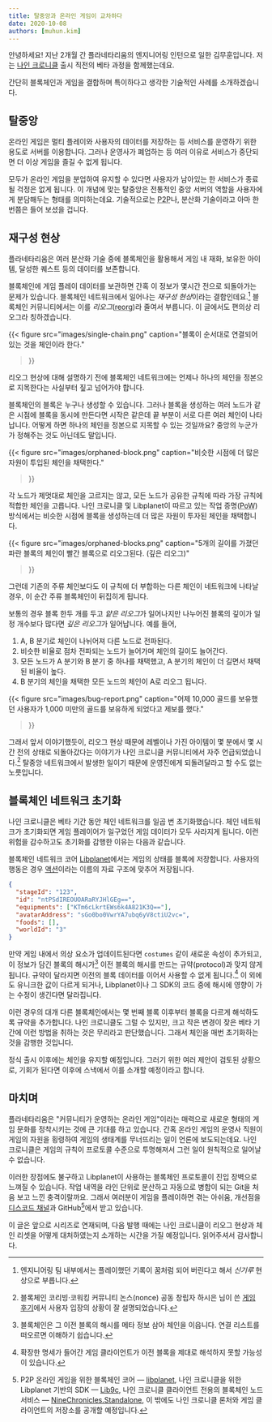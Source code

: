 ```yaml
---
title: 탈중앙과 온라인 게임이 교차하다
date: 2020-10-08
authors: [muhun.kim]
---
```


안녕하세요! 지난 2개월 간 플라네타리움의 엔지니어링 인턴으로 일한 김무훈입니다. 저는 [나인 크로니클] 출시 직전의 베타 과정을 함께했는데요.

간단히 블록체인과 게임을 결합하며 특이하다고 생각한 기술적인 사례를 소개하겠습니다.

[나인 크로니클]: https://nine-chronicles.com

## 탈중앙

온라인 게임은 멀티 플레이와 사용자의 데이터를 저장하는 등 서비스를 운영하기 위한 용도로 서버를 이용합니다. 그러나 운영사가 폐업하는 등 여러 이유로 서비스가 중단되면 더 이상 게임을 즐길 수 없게 됩니다.

모두가 온라인 게임을 분업하여 유지할 수 있다면 사용자가 남아있는 한 서비스가 종료될 걱정은 없게 됩니다. 이 개념에 맞는 탈중앙은 전통적인 중앙 서버의 역할을 사용자에게 분담해두는 형태를 의미하는데요. 기술적으로는 <abbr title="Peer to peer">P2P</abbr>나, 분산화 기술이라고 아마 한 번쯤은 들어 보셨을 겁니다.

[^1]: 블록체인 네트워크에 참여하는 컴퓨터를 의미합니다.

## 재구성 현상

플라네타리움은 여러 분산화 기술 중에 블록체인을 활용해서 게임 내 재화, 보유한 아이템, 달성한 퀘스트 등의 데이터를 보존합니다.

블록체인에 게임 플레이 데이터를 보관하면 간혹 이 정보가 몇시간 전으로 되돌아가는 문제가 있습니다. 블록체인 네트워크에서 일어나는 <dfn>재구성 현상</dfn>이라는 결함인데요.[^신기루] 블록체인 커뮤니티에서는 이를 <dfn>리오그</dfn>(<abbr title="reorganization">reorg</abbr>)라 줄여서 부릅니다. 이 글에서도 편의상 리오그라 칭하겠습니다.

[^신기루]: 엔지니어링 팀 내부에서는 플레이했던 기록이 꿈처럼 되어 버린다고 해서 <dfn>신기루</dfn> 현상으로 부릅니다.

{{<
figure
  src="images/single-chain.png"
  caption="블록이 순서대로 연결되어 있는 것을 체인이라 한다."
>}}

리오그 현상에 대해 설명하기 전에 블록체인 네트워크에는 언제나 하나의 체인을 정본으로 지목한다는 사실부터 짚고 넘어가야 합니다.

블록체인의 블록은 누구나 생성할 수 있습니다. 그러나 블록을 생성하는 여러 노드가 같은 시점에 블록을 동시에 만든다면 시작은 같은데 끝 부분이 서로 다른 여러 체인이 나타납니다. 어떻게 하면 하나의 체인을 정본으로 지목할 수 있는 것일까요? 중앙의 누군가가 정해주는 것도 아닌데도 말입니다.

{{<
figure
  src="images/orphaned-block.png"
  caption="비슷한 시점에 더 많은 자원이 투입된 체인을 채택한다."
>}}

각 노드가 제멋대로 체인을 고르지는 않고, 모든 노드가 공유한 규칙에 따라 가장 규칙에 적합한 체인을 고릅니다. 나인 크로니클 및 Libplanet이 따르고 있는 작업 증명(<abbr title="proof-of-work">PoW</abbr>) 방식에서는 비슷한 시점에 블록을 생성하는데 더 많은 자원이 투자된 체인을 채택합니다.

{{<
figure
  src="images/orphaned-blocks.png"
  caption="5개의 길이를 가졌던 파란 블록의 체인이 빨간 블록으로 리오그된다. (깊은 리오그)"
>}}

그런데 기존의 주류 체인보다도 이 규칙에 더 부합하는 다른 체인이 네트워크에 나타날 경우, 이 순간 주류 블록체인이 뒤집히게 됩니다.

보통의 경우 블록 한두 개를 두고 <dfn>얕은 리오그</dfn>가 일어나지만 나누어진 블록의 깊이가 일정 개수보다 많다면 <dfn>깊은 리오그</dfn>가 일어납니다. 예를 들어,

1. A, B 분기로 체인이 나뉘어져 다른 노드로 전파된다.
2. 비슷한 비율로 점차 전파되는 노드가 늘어가며 체인의 길이도 늘어간다.
3. 모든 노드가 A 분기와 B 분기 중 하나를 채택했고, A 분기의 체인이 더 길면서 채택된 비율이 높다.
4. B 분기의 체인을 채택한 모든 노드의 체인이 A로 리오그 됩니다.

<style>
@media screen and (min-width: 70em) {
  img[src="images/bug-report.png"] {
    width: 60%
  }
}
</style>

{{<
figure
  src="images/bug-report.png"
  caption="어제 10,000 골드를 보유했던 사용자가 1,000 미만의 골드를 보유하게 되었다고 제보를 했다."
>}}

그래서 앞서 이야기했듯이, 리오그 현상 때문에 레벨이나 가진 아이템이 몇 분에서 몇 시간 전의 상태로 되돌아갔다는 이야기가 나인 크로니클 커뮤니티에서 자주 언급되었습니다.[^nonce] 탈중앙 네트워크에서 발생한 일이기 때문에 운영진에게 되돌려달라고 할 수도 없는 노릇입니다.

[^nonce]: 블록체인 코리빙·코워킹 커뮤니티 논스(nonce) 공동 창립자 하시은 님이 쓴 [게임 후기](https://www.facebook.com/unseenone.flohsdpsyphle/posts/1027765500973348)에서 사용자 입장의 상황이 잘 설명되었습니다.

## 블록체인 네트워크 초기화

나인 크로니클은 베타 기간 동안 체인 네트워크를 일곱 번 초기화했습니다. 체인 네트워크가 초기화되면 게임 플레이어가 일구었던 게임 데이터가 모두 사라지게 됩니다. 이런 위험을 감수하고도 초기화를 감행한 이유는 다음과 같습니다.

블록체인 네트워크 코어 [Libplanet]에서는 게임의 상태를 블록에 저장합니다. 사용자의 행동은 경우 [액션](https://docs.libplanet.io/0.9.5/api/Libplanet.Action.IAction.html)이라는 이름의 자료 구조에 맞추어 저장됩니다.

```json
{
  "stageId": "123",
  "id": "ntPSdIREOUOARaRYJHlGEg==",
  "equipments": ["KTm6cLkrtEWs6k4A821K3Q=="],
  "avatarAddress": "sGo0bo0VwrYA7ubq6yV8ctiU2vc=",
  "foods": [],
  "worldId": "3"
}
```

만약 게임 내에서 의상 요소가 업데이트된다면 `costumes` 같이 새로운 속성이 추가되고, 이 정보가 담긴 블록의 해시가[^해시] 이전 블록의 해시를 만드는 규약(protocol)과 맞지 않게 됩니다. 규약이 달라지면 이전의 블록 데이터를 이어서 사용할 수 없게 됩니다.[^확장] 이 외에도 유니크한 값이 다르게 되거나, Libplanet이나 그 SDK의 코드 중에 해시에 영향이 가는 수정이 생긴다면 달라집니다.

이런 경우의 대개 다른 블록체인에서는 몇 번째 블록 이후부터 블록을 다르게 해석하도록 규약을 추가합니다. 나인 크로니클도 그럴 수 있지만, 크고 작은 변경이 잦은 베타 기간에 이런 방법을 취하는 것은 무리라고 판단했습니다. 그래서 체인을 매번 초기화하는 것을 감행한 것입니다.

정식 출시 이후에는 체인을 유지할 예정입니다. 그러기 위한 여러 제안이 검토된 상황으로, 기회가 된다면 이후에 스낵에서 이를 소개할 예정이라고 합니다.

[^해시]: 블록체인은 그 이전 블록의 해시를 메타 정보 삼아 체인을 이읍니다. 연결 리스트를 떠오르면 이해하기 쉽습니다.
[^확장]: 확장한 명세가 들어간 게임 클라이언트가 이전 블록을 제대로 해석하지 못할 가능성이 있습니다.

[libplanet]: https://libplanet.io/

## 마치며

플라네타리움은 "커뮤니티가 운영하는 온라인 게임"이라는 매력으로 새로운 형태의 게임 문화를 정착시키는 것에 큰 기대를 하고 있습니다. 간혹 온라인 게임의 운영사 직원이 게임의 자원을 횡령하여 게임의 생태계를 무너뜨리는 일이 언론에 보도되는데요. 나인 크로니클은 게임의 규칙이 프로토콜 수준으로 투명해져서 그런 일이 원칙적으로 일어날 수 없습니다.

이러한 장점에도 불구하고 Libplanet이 사용하는 블록체인 프로토콜이 진입 장벽으로 느껴질 수 있습니다. 작업 내역을 라인 단위로 분산하고 자동으로 병합이 되는 Git을 처음 보고 느낀 충격이랄까요. 그래서 여러분이 게임을 플레이하면 겪는 아쉬움, 개선점을 [디스코드 채널](https://discord.gg/planetarium)과 GitHub[^GitHub]에서 받고 있습니다.

이 글은 앞으로 시리즈로 연재되며, 다음 발행 때에는 나인 크로니클이 리오그 현상과 체인 리셋을 어떻게 대처하였는지 소개하는 시간을 가질 예정입니다. 읽어주셔서 감사합니다.

[^GitHub]: P2P 온라인 게임을 위한 블록체인 코어 — [libplanet](https://github.com/planetarium/libplanet), 나인 크로니클을 위한 Libplanet 기반의 SDK — [Lib9c](https://github.com/planetarium/lib9c), 나인 크로니클 클라이언트 전용의 블록체인 노드 서비스 — [NineChronicles.Standalone](https://github.com/planetarium/ninechronicles.standalone), 이 밖에도 나인 크로니클 론처와 게임 클라이언트의 저장소를 공개할 예정입니다.
